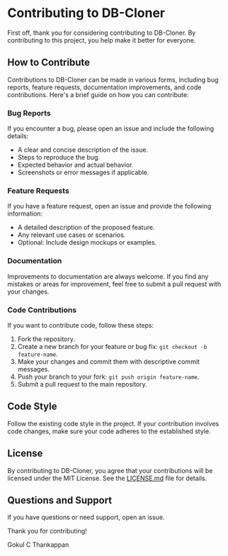# Contributing to DB-Cloner

First off, thank you for considering contributing to DB-Cloner. By contributing to this project, you help make it better for everyone.

## How to Contribute

Contributions to DB-Cloner can be made in various forms, including bug reports, feature requests, documentation improvements, and code contributions. Here's a brief guide on how you can contribute:

### Bug Reports

If you encounter a bug, please open an issue and include the following details:
- A clear and concise description of the issue.
- Steps to reproduce the bug.
- Expected behavior and actual behavior.
- Screenshots or error messages if applicable.

### Feature Requests

If you have a feature request, open an issue and provide the following information:
- A detailed description of the proposed feature.
- Any relevant use cases or scenarios.
- Optional: Include design mockups or examples.

### Documentation

Improvements to documentation are always welcome. If you find any mistakes or areas for improvement, feel free to submit a pull request with your changes.

### Code Contributions

If you want to contribute code, follow these steps:
1. Fork the repository.
2. Create a new branch for your feature or bug fix: `git checkout -b feature-name`.
3. Make your changes and commit them with descriptive commit messages.
4. Push your branch to your fork: `git push origin feature-name`.
5. Submit a pull request to the main repository.

## Code Style

Follow the existing code style in the project. If your contribution involves code changes, make sure your code adheres to the established style.

## License

By contributing to DB-Cloner, you agree that your contributions will be licensed under the MIT License. See the [LICENSE.md](LICENSE.md) file for details.

## Questions and Support

If you have questions or need support, open an issue.

Thank you for contributing!

Gokul C Thankappan
